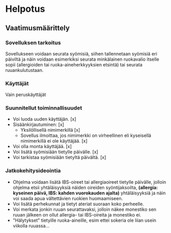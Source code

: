 # Helpotus

## Vaatimusmäärittely

### Sovelluksen tarkoitus
Sovellukseen voidaan seurata syömisiä, siihen tallennetaan syömisiä eri päiviltä ja näin voidaan esimerkiksi seurata minkälainen ruokavalio itselle sopii (allergioiden tai ruoka-aineherkkyyksien etsintä) tai seurata ruuankulutustaan.

### Käyttäjät
Vain peruskäyttäjät

### Suunnitellut toiminnallisuudet
- Voi luoda uuden käyttäjän.	[x]
- Sisäänkirjautuminen:		[x]
    - Yksilöllisellä nimimerkillä	[x]
    - Sovellus ilmoittaa, jos nimimerkki on virheellinen eli kyseisellä nimimerkillä ei ole käyttäjää.			[x]
- Voi olla monta käyttäjää.			[x]
- Voi lisätä syömisiään tietylle päivälle.	[x]
- Voi tarkistaa syömisiään tietyltä päivältä.	[x]

### Jatkokehitysideointia
 * Ohjelma voidaan lisätä IBS-oireet tai allergiaoireet tietylle päivälle, jolloin ohjelma etsii yhtäläisyyksiä näiden oireiden syöntijaksoilta, **(allergia: kyseinen päivä, IBS: kahden vuorokauden ajalta)** yhtäläisyyksiä ja näin voi saada apua vältettävien ruokien huomaamiseen.
 * Voi lisätä perhekunnat ja tietyt ateriat suoraan koko perheelle. 
 * Voi merkata jonkin ruuan seurattavaksi, jolloin näkee monestiko sen ruuan jälkeen on ollut allergia- tai IBS-oireita ja monestiko ei.
 * "Hälytykset" tietyille ruoka-aineille, esim ettei sokeria ole liian usein viikolla ruuassa...

